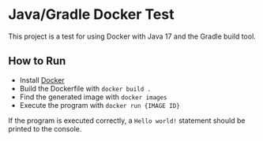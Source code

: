 # Java/Gradle Docker Test
This project is a test for using Docker with Java 17 and the Gradle build tool.

## How to Run
- Install [Docker](https://www.docker.com/)
- Build the Dockerfile with `docker build .`
- Find the generated image with `docker images`
- Execute the program with `docker run {IMAGE ID}`

If the program is executed correctly, a `Hello world!` statement should be printed to the console.